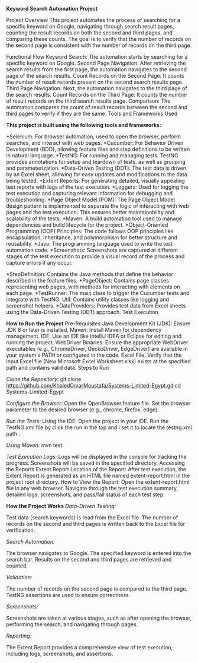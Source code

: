 **Keyword Search Automation Project**

Project Overview
This project automates the process of searching for a specific keyword on Google, navigating through search result pages, counting the result records on both the second and third pages, and comparing these counts. The goal is to verify that the number of records on the second page is consistent with the number of records on the third page.

Functional Flow
Keyword Search: The automation starts by searching for a specific keyword on Google.
Second Page Navigation: After retrieving the search results from the first page, the automation navigates to the second page of the search results.
Count Records on the Second Page: It counts the number of result records present on the second search results page.
Third Page Navigation: Next, the automation navigates to the third page of the search results.
Count Records on the Third Page: It counts the number of result records on the third search results page.
Comparison: The automation compares the count of result records between the second and third pages to verify if they are the same.
Tools and Frameworks Used


**This project is built using the following tools and frameworks:**

*Selenium: For browser automation, used to open the browser, perform searches, and interact with web pages.
*Cucumber: For Behavior Driven Development (BDD), allowing feature files and step definitions to be written in natural language.
*TestNG: For running and managing tests. TestNG provides annotations for setup and teardown of tests, as well as grouping and parameterization.
*Data-Driven Testing (DDT): The test data is driven by an Excel sheet, allowing for easy updates and modifications to the data being tested.
*Extent Reports: For generating detailed, visually appealing test reports with logs of the test execution.
*Loggers: Used for logging the test execution and capturing relevant information for debugging and troubleshooting.
*Page Object Model (POM): The Page Object Model design pattern is implemented to separate the logic of interacting with web pages and the test execution. This ensures better maintainability and scalability of the tests.
*Maven: A build automation tool used to manage dependencies and build lifecycle for the project.
*Object-Oriented Programming (OOP) Principles: The code follows OOP principles like encapsulation, inheritance, and polymorphism for better structure and reusability.
*Java: The programming language used to write the test automation code.
*Screenshots: Screenshots are captured at different stages of the test execution to provide a visual record of the process and capture errors if any occur.

*StepDefinition: Contains the Java methods that define the behavior described in the feature files.
*PageObject: Contains page classes representing web pages, with methods for interacting with elements on each page.
*TestRunner: The main class to trigger the Cucumber tests and integrate with TestNG.
Util: Contains utility classes like logging and screenshot helpers.
*DataProviders: Provides test data from Excel sheets using the Data-Driven Testing (DDT) approach.
Test Execution

**How to Run the Project**
Pre-Requisites
Java Development Kit (JDK): Ensure JDK 8 or later is installed.
Maven: Install Maven for dependency management.
IDE: Use an IDE like IntelliJ IDEA or Eclipse for editing and running the project.
WebDriver Binaries: Ensure the appropriate WebDriver executables (e.g., ChromeDriver, GeckoDriver, EdgeDriver) are available in your system's PATH or configured in the code.
Excel File: Verify that the input Excel file (New Microsoft Excel Worksheet.xlsx) exists at the specified path and contains valid data.
Steps to Run

*Clone the Repository:*
git clone https://github.com/KhaledOmarMoustafa/Systems-Limited-Egypt.git
cd Systems-Limited-Egypt


*Configure the Browser:*
Open the OpenBrowser.feature file.
Set the browser parameter to the desired browser (e.g., chrome, firefox, edge).

*Run the Tests:*
Using the IDE:
Open the project in your IDE.
Run the TestNG.xml file by click the run in the top and i set it to locate the testng.xml path .

*Using Maven:*
mvn test

*Test Execution Logs:*
Logs will be displayed in the console for tracking the progress.
Screenshots will be saved in the specified directory.
Accessing the Reports
Extent Report
Location of the Report:
After test execution, the Extent Report is generated as an HTML file named extent-report.html in the project root directory.
How to View the Report:
Open the extent-report.html file in any web browser.
Navigate through the test execution summary, detailed logs, screenshots, and pass/fail status of each test step.


**How the Project Works**
*Data-Driven Testing:*

Test data (search keywords) is read from the Excel file.
The number of records on the second and third pages is written back to the Excel file for verification.

*Search Automation:*

The browser navigates to Google.
The specified keyword is entered into the search bar.
Results on the second and third pages are retrieved and counted.

*Validation:*

The number of records on the second page is compared to the third page.
TestNG assertions are used to ensure correctness.

*Screenshots:*

Screenshots are taken at various stages, such as after opening the browser, performing the search, and navigating through pages.

*Reporting:*

The Extent Report provides a comprehensive view of test execution, including logs, screenshots, and assertions.
